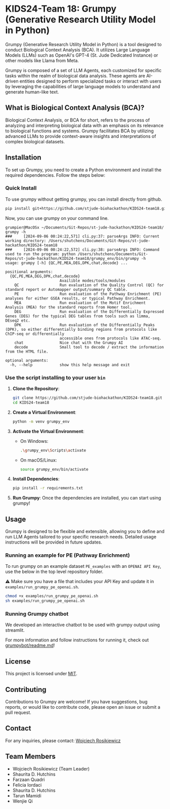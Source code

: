 # KIDS24-Team 18: Grumpy (Generative Research Utility Model in Python)

Grumpy (Generative Research Utility Model in Python) is a tool designed to conduct Biological Context Analysis (BCA).
It utilizes Large Language Models (LLMs) such as OpenAI's GPT-4 (St. Jude Dedicated Instance) or other models like Llama
from Meta.

Grumpy is composed of a set of LLM Agents, each customized for specific tasks within the realm of biological data
analysis. These agents are AI-driven entities designed to perform specialized tasks or interact with users by
leveraging the capabilities of large language models to understand and generate human-like text.

## What is Biological Context Analysis (BCA)?

Biological Context Analysis, or BCA for short, refers to the process of analyzing and interpreting biological data with
an emphasis on its relevance to biological functions and systems. Grumpy facilitates BCA by utilizing advanced LLMs
to provide context-aware insights and interpretations of complex biological datasets.

## Installation

To set up Grumpy, you need to create a Python environment and install the required dependencies. Follow the steps below:

### Quick Install

To use grumpy without getting grumpy, you can install directly from github.

```bash
pip install git+https://github.com/stjude-biohackathon/KIDS24-team18.git
```

Now, you can use grumpy on your command line.

```console
grumpier@MacOSx ~/Documents/Git-Repos/st-jude-hackathon/KIDS24-team18/ grumpy -h
###     [2024-09-06 00:24:22,571] cli.py:37: parseArgs INFO: Current working directory: /Users/shutchens/Documents/Git-Repos/st-jude-hackathon/KIDS24-team18
###     [2024-09-06 00:24:22,572] cli.py:38: parseArgs INFO: Command used to run the program: python /Users/shutchens/Documents/Git-Repos/st-jude-hackathon/KIDS24-team18/grumpy_env/bin/grumpy -h
usage: grumpy [-h] {QC,PE,MEA,DEG,DPK,chat,decode} ...

positional arguments:
  {QC,PE,MEA,DEG,DPK,chat,decode}
                        Availible modes/tools/modules
    QC                  Run evaluation of the Quality Control (QC) for standard report or Automapper output/summary QC table.
    PE                  Run evaluation of the Pathway Enrichment (PE) analyses for either GSEA results, or typical Pathway Enrichment.
    MEA                 Run evaluation of the Motif Enrichment Analysis (MEA) for the standard reports from Homer tool.
    DEG                 Run evaluation of the Differentially Expressed Genes (DEG) for the typical DEG tables from tools such as limma, DEseq2 etc.
    DPK                 Run evaluation of the Differentially Peaks (DPK), so either differentially binding regions from protocols like ChIP-seq or differentially
                        accessible ones from protocols like ATAC-seq.
    chat                Nice chat with the Grumpy AI
    decode              Small tool to decode / extract the information from the HTML file.

optional arguments:
  -h, --help            show this help message and exit
```

### Use the script installing to your user `bin`

1. **Clone the Repository**:

   ```bash
   git clone https://github.com/stjude-biohackathon/KIDS24-team18.git
   cd KIDS24-team18
   ```

2. **Create a Virtual Environment**:

   ```bash
   python -m venv grumpy_env
   ```

3. **Activate the Virtual Environment**:
   - On Windows:

     ```bash
     .\grumpy_env\Scripts\activate
     ```

   - On macOS/Linux:

     ```bash
     source grumpy_env/bin/activate
     ```

4. **Install Dependencies**:

   ```bash
   pip install -r requirements.txt
   ```

5. **Run Grumpy**:
   Once the dependencies are installed, you can start using grumpy!

## Usage

Grumpy is designed to be flexible and extensible, allowing you to define and run LLM Agents tailored to your specific
research needs. Detailed usage instructions will be provided in future updates.

### Running an example for PE (Pathway Enrichment)

To run grumpy on an example dataset `PE_examples` with an `OPENAI API Key`, use the below in
the top level repository folder.

:warning: Make sure you have a file that includes your API Key and update it in `examples/run_grumpy_pe_openai.sh`.

```bash
chmod +x examples/run_grumpy_pe_openai.sh
sh examples/run_grumpy_pe_openai.sh
```

### Running Grumpy chatbot

We developed an interactive chatbot to be used with grumpy output using streamlit.

For more information and follow instructions for running it, check out [grumpybot/readme.md](https://github.com/stjude-biohackathon/KIDS24-team18/blob/main/grumpy_bot/README.md)!

## License

This project is licensed under [MIT](./LICENSE).

## Contributing

Contributions to Grumpy are welcome! If you have suggestions, bug reports, or would like to contribute code, please
open an issue or submit a pull request.

## Contact

For any inquiries, please contact: [Wojciech Rosikiewicz](https://github.com/forrest1988)

## Team Members

- Wojciech Rosikiewicz (Team Leader)
- Shaurita D. Hutchins
- Farzaan Quadri
- Felicia Iordaci
- Shaurita D. Hutchins
- Tarun Mamidi
- Wenjie Qi
